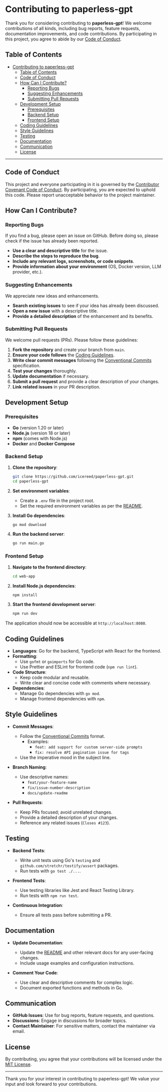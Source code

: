 # Contributing to paperless-gpt

Thank you for considering contributing to **paperless-gpt**! We welcome contributions of all kinds, including bug reports, feature requests, documentation improvements, and code contributions. By participating in this project, you agree to abide by our [Code of Conduct](#code-of-conduct).

## Table of Contents

- [Contributing to paperless-gpt](#contributing-to-paperless-gpt)
  - [Table of Contents](#table-of-contents)
  - [Code of Conduct](#code-of-conduct)
  - [How Can I Contribute?](#how-can-i-contribute)
    - [Reporting Bugs](#reporting-bugs)
    - [Suggesting Enhancements](#suggesting-enhancements)
    - [Submitting Pull Requests](#submitting-pull-requests)
  - [Development Setup](#development-setup)
    - [Prerequisites](#prerequisites)
    - [Backend Setup](#backend-setup)
    - [Frontend Setup](#frontend-setup)
  - [Coding Guidelines](#coding-guidelines)
  - [Style Guidelines](#style-guidelines)
  - [Testing](#testing)
  - [Documentation](#documentation)
  - [Communication](#communication)
  - [License](#license)

---

## Code of Conduct

This project and everyone participating in it is governed by the [Contributor Covenant Code of Conduct](CODE_OF_CONDUCT.md). By participating, you are expected to uphold this code. Please report unacceptable behavior to the project maintainer.

## How Can I Contribute?

### Reporting Bugs

If you find a bug, please open an issue on GitHub. Before doing so, please check if the issue has already been reported.

- **Use a clear and descriptive title** for the issue.
- **Describe the steps to reproduce the bug**.
- **Include any relevant logs, screenshots, or code snippets**.
- **Provide information about your environment** (OS, Docker version, LLM provider, etc.).

### Suggesting Enhancements

We appreciate new ideas and enhancements.

- **Search existing issues** to see if your idea has already been discussed.
- **Open a new issue** with a descriptive title.
- **Provide a detailed description** of the enhancement and its benefits.

### Submitting Pull Requests

We welcome pull requests (PRs). Please follow these guidelines:

1. **Fork the repository** and create your branch from `main`.
2. **Ensure your code follows** the [Coding Guidelines](#coding-guidelines).
3. **Write clear commit messages** following the [Conventional Commits](https://www.conventionalcommits.org/en/v1.0.0/) specification.
4. **Test your changes** thoroughly.
5. **Update documentation** if necessary.
6. **Submit a pull request** and provide a clear description of your changes.
7. **Link related issues** in your PR description.

## Development Setup

### Prerequisites

- **Go** (version 1.20 or later)
- **Node.js** (version 18 or later)
- **npm** (comes with Node.js)
- **Docker** and **Docker Compose**

### Backend Setup

1. **Clone the repository**:

   ```bash
   git clone https://github.com/icereed/paperless-gpt.git
   cd paperless-gpt
   ```

2. **Set environment variables**:

   - Create a `.env` file in the project root.
   - Set the required environment variables as per the [README](README.md).

3. **Install Go dependencies**:

   ```bash
   go mod download
   ```

4. **Run the backend server**:

   ```bash
   go run main.go
   ```

### Frontend Setup

1. **Navigate to the frontend directory**:

   ```bash
   cd web-app
   ```

2. **Install Node.js dependencies**:

   ```bash
   npm install
   ```

3. **Start the frontend development server**:

   ```bash
   npm run dev
   ```

The application should now be accessible at `http://localhost:8080`.

## Coding Guidelines

- **Languages**: Go for the backend, TypeScript with React for the frontend.
- **Formatting**:
  - Use `gofmt` or `goimports` for Go code.
  - Use Prettier and ESLint for frontend code (`npm run lint`).
- **Code Structure**:
  - Keep code modular and reusable.
  - Write clear and concise code with comments where necessary.
- **Dependencies**:
  - Manage Go dependencies with `go mod`.
  - Manage frontend dependencies with `npm`.

## Style Guidelines

- **Commit Messages**:

  - Follow the [Conventional Commits](https://www.conventionalcommits.org/en/v1.0.0/) format.
    - Examples:
      - `feat: add support for custom server-side prompts`
      - `fix: resolve API pagination issue for tags`
  - Use the imperative mood in the subject line.

- **Branch Naming**:

  - Use descriptive names:
    - `feat/your-feature-name`
    - `fix/issue-number-description`
    - `docs/update-readme`

- **Pull Requests**:

  - Keep PRs focused; avoid unrelated changes.
  - Provide a detailed description of your changes.
  - Reference any related issues (`Closes #123`).

## Testing

- **Backend Tests**:

  - Write unit tests using Go's `testing` and `github.com/stretchr/testify/assert` packages.
  - Run tests with `go test ./...`.

- **Frontend Tests**:

  - Use testing libraries like Jest and React Testing Library.
  - Run tests with `npm run test`.

- **Continuous Integration**:

  - Ensure all tests pass before submitting a PR.

## Documentation

- **Update Documentation**:

  - Update the [README](README.md) and other relevant docs for any user-facing changes.
  - Include usage examples and configuration instructions.

- **Comment Your Code**:

  - Use clear and descriptive comments for complex logic.
  - Document exported functions and methods in Go.

## Communication

- **GitHub Issues**: Use for bug reports, feature requests, and questions.
- **Discussions**: Engage in discussions for broader topics.
- **Contact Maintainer**: For sensitive matters, contact the maintainer via email.

## License

By contributing, you agree that your contributions will be licensed under the [MIT License](LICENSE).

---

Thank you for your interest in contributing to paperless-gpt! We value your input and look forward to your contributions.